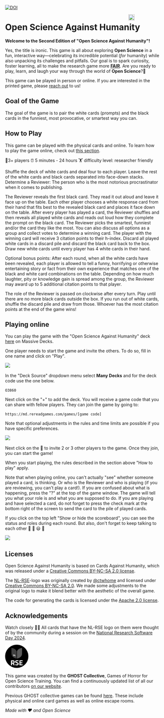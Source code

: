 [![DOI](https://zenodo.org/badge/DOI/10.5281/zenodo.10017280.svg)](https://doi.org/10.5281/zenodo.10017280)

<img src="images/GHOST.gif" width="20%" height="20%" align="right">

# Open Science Against Humanity

**Welcome to the Second Edition of "Open Science Against Humanity"!**

Yes, the title is ironic. This game is all about exploring **Open Science** in a fun, interactive way—celebrating its incredible potential (*for* humanity) while also unpacking its challenges and pitfalls. Our goal is to spark curiosity, foster learning, all to make the research game more [**FAIR**](https://www.go-fair.org/fair-principles/).
Are you ready to play, learn, and laugh your way through the world of **Open Science**?🙌

This game can be played in person or online. If you are interested in the printed game, please [reach out](rdm@vu.nl) to us!

## Goal of the Game

The goal of the game is to pair the white cards (prompts) and the black cards in the funniest, most provocative, or smartest way you can.

## How to Play

This game can be played with the physical cards and online. To learn how to play the game online, check out [this section](#playing-online).

🧍3+ players		⏰ 5 minutes - 24 hours	🏋️ difficulty level: researcher friendly

Shuffle the deck of white cards and deal four to each player. Leave the rest of the white cards and black cards separated into face-down stacks. Determine a Reviewer: The person who is the most notorious procrastinator when it comes to publishing.

The Reviewer reveals the first black card. They read it out aloud and leave it face up on the table. Each other player chooses a white response card from their hand that fits best to the revealed black card and places it face down on the table. After every player has played a card, the Reviewer shuffles and then reveals all played white cards and reads out loud how they complete the prompt on the black card. The Reviewer picks the smartest, funniest and/or the card they like the most. You can also discuss all options as a group and collect votes to determine a winning card. The player with the winning card will receive 3 citation points to their h-index.
Discard all played white cards in a discard pile and discard the black card back to the box. Draw new white cards until every player has 4 white cards in their hand.

Optional bonus points: After each round, when all the white cards have been revealed, each player is allowed to tell a funny, horrifying or otherwise entertaining story or fact from their own experience that matches one of the black and white card combinations on the table. Depending on how much laughter, pity or knowledge gain is spread among the group, the Reviewer may award up to 5 additional citation points to that player.

The role of the Reviewer is passed on clockwise after every turn. Play until there are no more black cards outside the box. If you run out of white cards, shuffle the discard pile and draw from those. Whoever has the most citation points at the end of the game wins!

## Playing online

You can play the game with the "Open Science Against Humanity" deck <a href="https://md.rereadgames.com/" target="_blank">here</a> on Massive Decks.

One player needs to start the game and invite the others. To do so, fill in one name and click on "Play".

![](images/OnlineInstructions1.png)

In the "Deck Source" dropdown menu select **Many Decks** and for the deck code use the one below.

```
O3860
```

Next click on the "+" to add the deck. You will receive a game code that you can share with fellow players. They can join the game by going to:

```
https://md.rereadgames.com/games/[game code]
```

Note that optional adjustments in the rules and time limits are possible if you have specific preferences.

![](images/OnlineInstructions2.png)

Next click on the :loudspeaker: to invite 2 or 3 other players to the game.
Once they join, you can start the game!

When you start playing, the rules described in the section above "How to play" apply.

Note that when playing online, you can't actually "see" whether someone played a card, is thinking. Or who is the Reviewer and who is playing (if you are reviewing, you can't play a card!). If you are confused about what is happening, press the "?" at the top of the game window. The game will tell you what your role is and what you are supposed to do. If you are playing and have selected a card, do not forget to press the check mark at the bottom right of the screen to send the card to the pile of played cards.

If you click on the top left "Show or hide the scoreboard", you can see the status and roles during each round. But also, don't forget to keep talking to each other :game_die: :ghost: :smiley: :game_die:

![](images/OnlineInstructions3.png)

## Licenses

Open Science Against Humanity is based on Cards Against Humanity, which was released under a [Creative Commons BY-NC-SA 2.0 license](https://creativecommons.org/licenses/by-nc-sa/2.0/).

The [NL-RSE](https://nl-rse.org/)-logo was originally created by [@ctwhome](https://www.ctwhome.com) and licensed under [Creative Commons BY-NC-SA 2.0](https://creativecommons.org/licenses/by-nc-sa/2.0/). We made some adjustments to the original logo to make it blend better with the aesthetic of the overall game.

The code for generating the cards is licensed under the [Apache 2.0 license](https://www.apache.org/licenses/LICENSE-2.0).

## Acknowledgements

Watch closely 🕵️‍♀️ All cards that have the NL-RSE logo on them were thought of by the community during a session on the [National Research Software Day 2024](https://www.esciencecenter.nl/national-research-software-day-2024/).

<img src="nlrse_whitelogo.png" width="15%" height="15%">

This game was created by the **GHOST Collective**, Games of Horror for Open Science Training. You can find a continuously updated list of all our contributors [on our website](https://ghostcollective.github.io/).

Previous GHOST collective games can be found [here](https://ghostcollective.github.io/games.html). These include physical and online card games as well as online escape rooms.

*Made with ♥ and Open Science*
